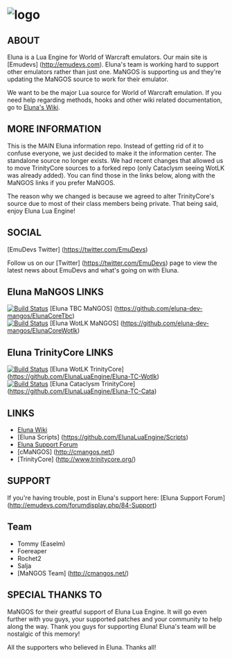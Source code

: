 # ![logo](https://dl.dropbox.com/u/98478761/eluna-DBCA-Designs.png)

## ABOUT

Eluna is a Lua Engine for World of Warcraft emulators. Our main site is [Emudevs] (http://emudevs.com). Eluna's team is working hard to support other emulators rather than just one. MaNGOS is supporting us and they're updating the MaNGOS source to work for their emulator. 


We want to be the major Lua source for World of Warcraft emulation. If you need help regarding methods, hooks and other wiki related documentation, go to [Eluna's Wiki](http://wiki.emudevs.com/doku.php?id=eluna).

## MORE INFORMATION

This is the MAIN Eluna information repo. Instead of getting rid of it to confuse everyone, we just decided to make it the information center. The standalone source no longer exists. We had recent changes that allowed us to move TrinityCore sources to a forked repo (only Cataclysm seeing WotLK was already added). You can find those in the links below, along with the MaNGOS links if you prefer MaNGOS.

The reason why we changed is because we agreed to alter TrinityCore's source due to most of their class members being private. That being said, enjoy Eluna Lua Engine!

## SOCIAL

[EmuDevs Twitter] (https://twitter.com/EmuDevs)

Follow us on our [Twitter] (https://twitter.com/EmuDevs) page to view the latest news about EmuDevs and what's going on with Eluna.

## Eluna MaNGOS LINKS
 
[![Build Status](https://travis-ci.org/eluna-dev-mangos/ElunaCoreTbc.png?branch=master)](https://travis-ci.org/eluna-dev-mangos/ElunaCoreTbc) [Eluna TBC MaNGOS] (https://github.com/eluna-dev-mangos/ElunaCoreTbc)<br />
[![Build Status](https://travis-ci.org/eluna-dev-mangos/ElunaCoreWotlk.png?branch=master)](https://travis-ci.org/eluna-dev-mangos/ElunaCoreTbc) [Eluna WotLK MaNGOS] (https://github.com/eluna-dev-mangos/ElunaCoreWotlk)

## Eluna TrinityCore LINKS

[![Build Status](https://travis-ci.org/ElunaLuaEngine/Eluna-TC-Wotlk.png?branch=master)](https://travis-ci.org/ElunaLuaEngine/Eluna-TC-Wotlk) [Eluna WotLK TrinityCore] (https://github.com/ElunaLuaEngine/Eluna-TC-Wotlk)<br />
[![Build Status](https://travis-ci.org/ElunaLuaEngine/Eluna-TC-Cata.png?branch=master)](https://travis-ci.org/ElunaLuaEngine/Eluna-TC-Wotlk) [Eluna Cataclysm TrinityCore] (https://github.com/ElunaLuaEngine/Eluna-TC-Cata)

## LINKS

* [Eluna Wiki](http://wiki.emudevs.com/doku.php?id=eluna)
* [Eluna Scripts] (https://github.com/ElunaLuaEngine/Scripts)
* [Eluna Support Forum](http://emudevs.com)
* [cMaNGOS] (http://cmangos.net/)
* [TrinityCore] (http://www.trinitycore.org/)

## SUPPORT

If you're having trouble, post in Eluna's support here: [Eluna Support Forum] (http://emudevs.com/forumdisplay.php/84-Support)

## Team

* Tommy (Easelm)
* Foereaper
* Rochet2
* Salja
* [MaNGOS Team] (http://cmangos.net/)

## SPECIAL THANKS TO

MaNGOS for their greatful support of Eluna Lua Engine. It will go even further with you guys, your supported patches and your community to help along the way. Thank you guys for supporting Eluna! Eluna's team will be nostalgic of this memory!

All the supporters who believed in Eluna. Thanks all!
